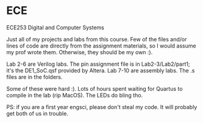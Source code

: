 # ECE
ECE253 Digital and Computer Systems

Just all of my projects and labs from this course. Few of the files and/or lines of code are directly from the assignment
materials, so I would assume my prof wrote them. Otherwise, they should be my own :). 

Lab 2-6 are Verilog labs. The pin assignment file is in Lab2-3/Lab2/part1; it's the DE1_SoC.qsf provided by Altera.
Lab 7-10 are assembly labs. The .s files are in the folders.

Some of these were hard :). Lots of hours spent waiting for Quartus to compile in the lab (rip MacOS). The LEDs do bling tho.

PS: if you are a first year engsci, please don't steal my code. It will probably get both of us in trouble.
